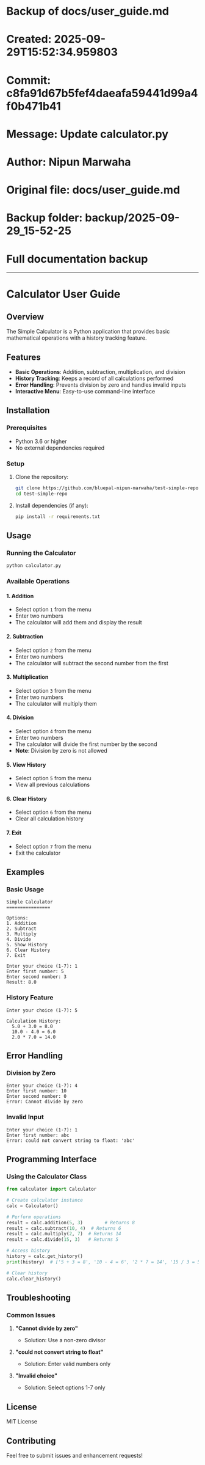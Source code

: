 # Backup of docs/user_guide.md
# Created: 2025-09-29T15:52:34.959803
# Commit: c8fa91d67b5fef4daeafa59441d99a4f0b471b41
# Message: Update calculator.py
# Author: Nipun Marwaha
# Original file: docs/user_guide.md
# Backup folder: backup/2025-09-29_15-52-25
# Full documentation backup

---

# Calculator User Guide

## Overview
The Simple Calculator is a Python application that provides basic mathematical operations with a history tracking feature.

## Features
- **Basic Operations**: Addition, subtraction, multiplication, and division
- **History Tracking**: Keeps a record of all calculations performed
- **Error Handling**: Prevents division by zero and handles invalid inputs
- **Interactive Menu**: Easy-to-use command-line interface

## Installation

### Prerequisites
- Python 3.6 or higher
- No external dependencies required

### Setup
1. Clone the repository:
   ```bash
   git clone https://github.com/bluepal-nipun-marwaha/test-simple-repo.git
   cd test-simple-repo
   ```

2. Install dependencies (if any):
   ```bash
   pip install -r requirements.txt
   ```

## Usage

### Running the Calculator
```bash
python calculator.py
```

### Available Operations

#### 1. Addition
- Select option `1` from the menu
- Enter two numbers
- The calculator will add them and display the result

#### 2. Subtraction
- Select option `2` from the menu
- Enter two numbers
- The calculator will subtract the second number from the first

#### 3. Multiplication
- Select option `3` from the menu
- Enter two numbers
- The calculator will multiply them

#### 4. Division
- Select option `4` from the menu
- Enter two numbers
- The calculator will divide the first number by the second
- **Note**: Division by zero is not allowed

#### 5. View History
- Select option `5` from the menu
- View all previous calculations

#### 6. Clear History
- Select option `6` from the menu
- Clear all calculation history

#### 7. Exit
- Select option `7` from the menu
- Exit the calculator

## Examples

### Basic Usage
```
Simple Calculator
================

Options:
1. Addition
2. Subtract
3. Multiply
4. Divide
5. Show History
6. Clear History
7. Exit

Enter your choice (1-7): 1
Enter first number: 5
Enter second number: 3
Result: 8.0
```

### History Feature
```
Enter your choice (1-7): 5

Calculation History:
  5.0 + 3.0 = 8.0
  10.0 - 4.0 = 6.0
  2.0 * 7.0 = 14.0
```

## Error Handling

### Division by Zero
```
Enter your choice (1-7): 4
Enter first number: 10
Enter second number: 0
Error: Cannot divide by zero
```

### Invalid Input
```
Enter your choice (1-7): 1
Enter first number: abc
Error: could not convert string to float: 'abc'
```

## Programming Interface

### Using the Calculator Class
```python
from calculator import Calculator

# Create calculator instance
calc = Calculator()

# Perform operations
result = calc.addition(5, 3)        # Returns 8
result = calc.subtract(10, 4)  # Returns 6
result = calc.multiply(2, 7)  # Returns 14
result = calc.divide(15, 3)   # Returns 5

# Access history
history = calc.get_history()
print(history)  # ['5 + 3 = 8', '10 - 4 = 6', '2 * 7 = 14', '15 / 3 = 5']

# Clear history
calc.clear_history()
```

## Troubleshooting

### Common Issues

1. **"Cannot divide by zero"**
   - Solution: Use a non-zero divisor

2. **"could not convert string to float"**
   - Solution: Enter valid numbers only

3. **"Invalid choice"**
   - Solution: Select options 1-7 only

## License
MIT License

## Contributing
Feel free to submit issues and enhancement requests!
